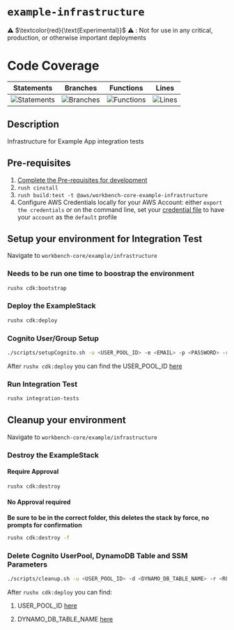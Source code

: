 # `example-infrastructure`

⚠️ $\textcolor{red}{\text{Experimental}}$ ⚠️ : Not for use in any critical, production, or otherwise important deployments

# Code Coverage
| Statements                  | Branches                | Functions                 | Lines             |
| --------------------------- | ----------------------- | ------------------------- | ----------------- |
| ![Statements](https://img.shields.io/badge/statements-100%25-brightgreen.svg?style=flat) | ![Branches](https://img.shields.io/badge/branches-100%25-brightgreen.svg?style=flat) | ![Functions](https://img.shields.io/badge/functions-100%25-brightgreen.svg?style=flat) | ![Lines](https://img.shields.io/badge/lines-100%25-brightgreen.svg?style=flat) |

 ## Description

 Infrastructure for Example App integration tests

 ## Pre-requisites
 1. [Complete the Pre-requisites for development](./../../../DEVELOPMENT.md/#prerequisites-for-development)
 2. `rush cinstall`
 3. `rush build:test -t @aws/workbench-core-example-infrastructure`
 4. Configure AWS Credentials locally for your AWS Account: either `export the credentials` or on the command line, set your [credential file](https://docs.aws.amazon.com/cli/latest/userguide/cli-configure-profiles.html) to have your `account` as the `default` profile

 ## Setup your environment for Integration Test
 Navigate to `workbench-core/example/infrastructure`

 ### Needs to be run one time to boostrap the environment
```bash
rushx cdk:bootstrap
```

### Deploy the ExampleStack
```bash
rushx cdk:deploy
```

### Cognito User/Group Setup
```bash
./scripts/setupCognito.sh -u <USER_POOL_ID> -e <EMAIL> -p <PASSWORD> -r <REGION> -c
```
After `rushx cdk:deploy` you can find the USER_POOL_ID [here](./src/config/testEnv.json#L13) 

### Run Integration Test
```bash
rushx integration-tests
```

## Cleanup your environment
Navigate to `workbench-core/example/infrastructure`

### Destroy the ExampleStack
#### Require Approval
```bash
rushx cdk:destroy
```
#### No Approval required

**Be sure to be in the correct folder, this deletes the stack by force, no prompts for confirmation**
```bash
rushx cdk:destroy -f
```

### Delete Cognito UserPool, DynamoDB Table and SSM Parameters
```bash
./scripts/cleanup.sh -u <USER_POOL_ID> -d <DYNAMO_DB_TABLE_NAME> -r <REGION> -p -c
```
After `rushx cdk:deploy` you can find:

1. USER_POOL_ID [here](./src/config/testEnv.json#L13)

2. DYNAMO_DB_TABLE_NAME [here](./src/config/testEnv.json#L12)